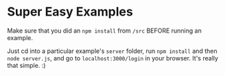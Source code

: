 # Super Easy Examples

Make sure that you did an `npm install` from `/src` BEFORE running an example.

Just cd into a particular example's `server` folder, run `npm install` and then `node server.js`, and go to `localhost:3000/login` in your browser.  It's really that simple.  :)
